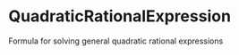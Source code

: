 # QuadraticRationalExpression
Formula for solving general quadratic rational expressions

[](/CodeCogsEqn.png)

